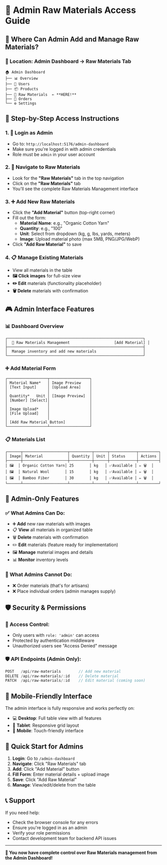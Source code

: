 # 📍 Admin Raw Materials Access Guide

## 🎯 **Where Can Admin Add and Manage Raw Materials?**

### **📍 Location: Admin Dashboard → Raw Materials Tab**

```
🏠 Admin Dashboard
├── 📊 Overview
├── 👥 Users  
├── 📦 Products
├── 🧩 Raw Materials  ← **HERE!**
├── 🛒 Orders
└── ⚙️ Settings
```

## 🚀 **Step-by-Step Access Instructions**

### **1. 🔐 Login as Admin**
- Go to: `http://localhost:5176/admin-dashboard`
- Make sure you're logged in with admin credentials
- Role must be `admin` in your user account

### **2. 📍 Navigate to Raw Materials**
- Look for the **"Raw Materials"** tab in the top navigation
- Click on the **"Raw Materials"** tab
- You'll see the complete Raw Materials Management interface

### **3. ➕ Add New Raw Materials**
- Click the **"Add Material"** button (top-right corner)
- Fill out the form:
  - **Material Name**: e.g., "Organic Cotton Yarn"
  - **Quantity**: e.g., "100"
  - **Unit**: Select from dropdown (kg, g, lbs, yards, meters)
  - **Image**: Upload material photo (max 5MB, PNG/JPG/WebP)
- Click **"Add Raw Material"** to save

### **4. 📋 Manage Existing Materials**
- View all materials in the table
- **🖼️ Click images** for full-size view
- **✏️ Edit** materials (functionality placeholder)
- **🗑️ Delete** materials with confirmation

## 🎮 **Admin Interface Features**

### **📊 Dashboard Overview**
```
┌─────────────────────────────────────────────────────────────┐
│  🧩 Raw Materials Management                    [Add Material] │
├─────────────────────────────────────────────────────────────┤
│  Manage inventory and add new materials                     │
└─────────────────────────────────────────────────────────────┘
```

### **➕ Add Material Form**
```
┌──────────────────┬──────────────────┐
│ Material Name*   │ Image Preview    │
│ [Text Input]     │ [Upload Area]    │
│                  │                  │
│ Quantity*   Unit │ [Image Preview]  │
│ [Number] [Select]│                  │
│                  │                  │
│ Image Upload*    │                  │
│ [File Upload]    │                  │
│                  │                  │
│ [Add Raw Material Button]           │
└──────────────────┴──────────────────┘
```

### **📋 Materials List**
```
┌──────┬────────────────────┬──────────┬──────┬────────────┬─────────┐
│ Image│ Material           │ Quantity │ Unit │ Status     │ Actions │
├──────┼────────────────────┼──────────┼──────┼────────────┼─────────┤
│ 🖼️  │ Organic Cotton Yarn│ 25       │ kg   │ ✅Available │ ✏️ 🗑️  │
│ 🖼️  │ Natural Wool       │ 15       │ kg   │ ✅Available │ ✏️ 🗑️  │
│ 🖼️  │ Bamboo Fiber       │ 30       │ kg   │ ✅Available │ ✏️ 🗑️  │
└──────┴────────────────────┴──────────┴──────┴────────────┴─────────┘
```

## 🔧 **Admin-Only Features**

### **✅ What Admins Can Do:**
- ➕ **Add** new raw materials with images
- 📋 **View** all materials in organized table
- 🗑️ **Delete** materials with confirmation
- ✏️ **Edit** materials (feature ready for implementation)
- 🖼️ **Manage** material images and details
- 📊 **Monitor** inventory levels

### **🚫 What Admins Cannot Do:**
- ❌ Order materials (that's for artisans)
- ❌ Place individual orders (admin manages supply)

## 🛡️ **Security & Permissions**

### **🔐 Access Control:**
- Only users with `role: 'admin'` can access
- Protected by authentication middleware
- Unauthorized users see "Access Denied" message

### **🛡️ API Endpoints (Admin Only):**
```javascript
POST   /api/raw-materials        // Add new material
DELETE /api/raw-materials/:id    // Delete material
PATCH  /api/raw-materials/:id    // Edit material (coming soon)
```

## 📱 **Mobile-Friendly Interface**

The admin interface is fully responsive and works perfectly on:
- 💻 **Desktop**: Full table view with all features
- 📱 **Tablet**: Responsive grid layout
- 📱 **Mobile**: Touch-friendly interface

## 🎯 **Quick Start for Admins**

1. **Login**: Go to `/admin-dashboard`
2. **Navigate**: Click "Raw Materials" tab
3. **Add**: Click "Add Material" button
4. **Fill Form**: Enter material details + upload image
5. **Save**: Click "Add Raw Material"
6. **Manage**: View/edit/delete from the table

## 📞 **Support**

If you need help:
- Check the browser console for any errors
- Ensure you're logged in as an admin
- Verify your role permissions
- Contact development team for backend API issues

---

**🎉 You now have complete control over Raw Materials management from the Admin Dashboard!**
